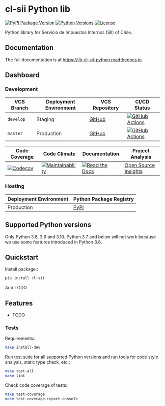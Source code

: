 # cl-sii Python lib

[![PyPI Package Version](https://img.shields.io/pypi/v/cl-sii)](https://pypi.org/project/cl-sii/)
[![Python Versions](https://img.shields.io/pypi/pyversions/cl-sii)](https://pypi.org/project/cl-sii/)
[![License](https://img.shields.io/pypi/l/cl-sii)](https://pypi.org/project/cl-sii/)

Python library for Servicio de Impuestos Internos (SII) of Chile.

## Documentation

The full documentation is at <https://lib-cl-sii-python.readthedocs.io>.

## Dashboard

### Development

| VCS Branch | Deployment Environment | VCS Repository | CI/CD Status |
| ---------- | ---------------------- | -------------- | ------------ |
| `develop` | Staging | [GitHub](https://github.com/fyntex/lib-cl-sii-python/tree/develop) | [![GitHub Actions](https://github.com/fyntex/lib-cl-sii-python/actions/workflows/ci-cd.yaml/badge.svg?branch=develop)](https://github.com/fyntex/lib-cl-sii-python/actions/workflows/ci-cd.yaml?query=branch:develop) |
| `master` | Production | [GitHub](https://github.com/fyntex/lib-cl-sii-python/tree/master) | [![GitHub Actions](https://github.com/fyntex/lib-cl-sii-python/actions/workflows/ci-cd.yaml/badge.svg?branch=master)](https://github.com/fyntex/lib-cl-sii-python/actions/workflows/ci-cd.yaml?query=branch:master) |

| Code Coverage | Code Climate | Documentation | Project Analysis |
| ------------- | ------------ | ------------- | ---------------- |
| [![Codecov](https://codecov.io/gh/cordada/lib-cl-sii-python/graph/badge.svg?token=VdwPUEUzzQ)](https://codecov.io/gh/cordada/lib-cl-sii-python) | [![Maintainability](https://api.codeclimate.com/v1/badges/c4e8a9b023310ff8c276/maintainability)](https://codeclimate.com/github/fyntex/lib-cl-sii-python/maintainability) | [![Read the Docs](https://readthedocs.org/projects/lib-cl-sii-python/badge/)](https://readthedocs.org/projects/lib-cl-sii-python/) | [Open Source Insights](https://deps.dev/pypi/cl-sii) |

### Hosting

| Deployment Environment | Python Package Registry |
| ---------------------- | ----------------------- |
| Production | [PyPI](https://pypi.org/project/cl-sii/) |

## Supported Python versions

Only Python 3.8, 3.9 and 3.10. Python 3.7 and below will not work because we use some features
introduced in Python 3.8.

## Quickstart

Install package::

```sh
pip install cl-sii
```

And TODO

## Features

- TODO

### Tests

Requirements::

```sh
make install-dev
```

Run test suite for all supported Python versions and run tools for
code style analysis, static type check, etc::

```sh
make test-all
make lint
```

Check code coverage of tests::

```sh
make test-coverage
make test-coverage-report-console
```
